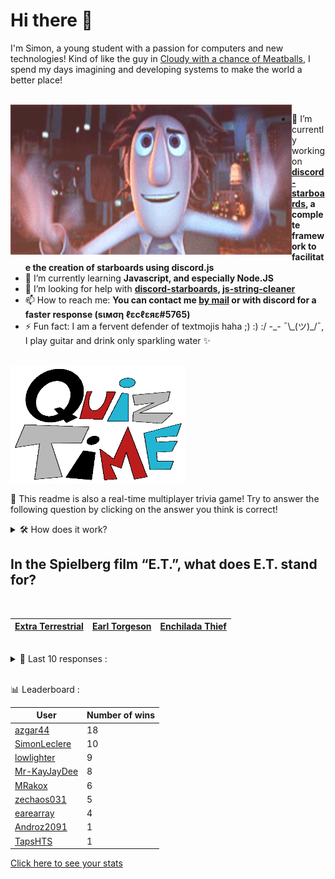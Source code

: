 # Hi there 👋

I'm Simon, a young student with a passion for computers and new technologies!
Kind of like the guy in [Cloudy with a chance of Meatballs](https://www.youtube.com/watch?v=dQw4w9WgXcQ), I spend my days imagining and developing systems to make the world a better place!

<br>

<img width="450" height="240" src="./assets/cloudyWithAChanceOfMeatBalls.gif" align=left>

- 🔭 I’m currently working on **[discord-starboards](https://github.com/SimonLeclere/discord-starboards), a complete framework to facilitate the creation of starboards using discord.js**
- 🌱 I’m currently learning **Javascript, and especially Node.JS**
- 🤔 I’m looking for help with **[discord-starboards](https://github.com/SimonLeclere/discord-starboards), [js-string-cleaner](https://github.com/SimonLeclere/Js-String-Cleaner)**
- 📫 How to reach me: **You can contact me [by mail](mailto:simon-leclere@orange.fr) or with discord for a faster response (sιмση ℓεcℓεяε#5765)**
- ⚡ Fun fact: I am a fervent defender of textmojis haha ;) :) :/ -\_- ¯\\\_(ツ)\_/¯, I play guitar and drink only sparkling water ✨

<br>

<img width="280" height="187" src="./assets/quizTime.gif">

<br>

🎲 This readme is also a real-time multiplayer trivia game! Try to answer the following question by clicking on the answer you think is correct!
<details>
  <summary>🛠️ How does it work?</summary>
  Each answer is a link to a pre-filled issue. When you press "Submit new issue", it triggers a Github action workflow that compares your answer with the correct answer, finds a new question and updates the readme.md file. Not bad huh?! This whole process only takes about 20 seconds!
</details>

## In the Spielberg film “E.T.”, what does E.T. stand for?

<br>

| [Extra Terrestrial](https://github.com/SimonLeclere/SimonLeclere/issues/new?title=quiz%7C4069%7CExtra%20Terrestrial&body=Just%20click%20'Submit%20new%20issue'.) | [Earl Torgeson](https://github.com/SimonLeclere/SimonLeclere/issues/new?title=quiz%7C4069%7CEarl%20Torgeson&body=Just%20click%20'Submit%20new%20issue'.) | [Enchilada Thief](https://github.com/SimonLeclere/SimonLeclere/issues/new?title=quiz%7C4069%7CEnchilada%20Thief&body=Just%20click%20'Submit%20new%20issue'.) |
| - | - | - | 

<br>

<details>
  <summary>📒 Last 10 responses :</summary>

- **earearray** answered **T-800** to `In the 1984 movie "The Terminator", what model number is the Terminator portrayed by Arnold Schwarzenegger?` (Good answer)
- **earearray** answered **Legends of Tomorrow** to `What is the name of the "Flash" and "Arrow" spinoff featuring a team of characters that have appeared on both shows?` (Good answer)
- **earearray** answered **Courage** to `Which buzzword did Apple Inc. use to describe their removal of the headphone jack?` (Good answer)
- **earearray** answered **the stockholders** to `Who is considered the owner of a 'publicly held' company?` (Good answer)
- **SimonLeclere** answered **Ankh Charm** to `In Terraria, which of these items is NOT crafted at a Mythril Anvil?` (Good answer)
- **SimonLeclere** answered **Lamb** to `In the nursery rhyme, Mary had a little what?` (Good answer)
- **lowlighter** answered **16** to `How many ounces are in a pound?` (Good answer)
- **lowlighter** answered **False** to `St. Louis is the capital of the US State Missouri.` (Good answer)
- **lowlighter** answered **Blue Sky** to `In the television show Breaking Bad, what is the street name of Walter and Jesse&#039;s notorious product?` (Good answer)
- **lowlighter** answered **Bells** to `What is the name of the currency in the "Animal Crossing" series?` (Good answer)

</details>

<br>

📊 Leaderboard :

| User | Number of wins |
|-|-|
| [azgar44](https://github.com/azgar44) | 18 |
| [SimonLeclere](https://github.com/SimonLeclere) | 10 |
| [lowlighter](https://github.com/lowlighter) | 9 |
| [Mr-KayJayDee](https://github.com/Mr-KayJayDee) | 8 |
| [MRakox](https://github.com/MRakox) | 6 |
| [zechaos031](https://github.com/zechaos031) | 5 |
| [earearray](https://github.com/earearray) | 4 |
| [Androz2091](https://github.com/Androz2091) | 1 |
| [TapsHTS](https://github.com/TapsHTS) | 1 |

[Click here to see your stats](https://github.com/SimonLeclere/SimonLeclere/issues/new?title=MyStats&body=Just%20click%20%27Submit%20new%20issue%27.)